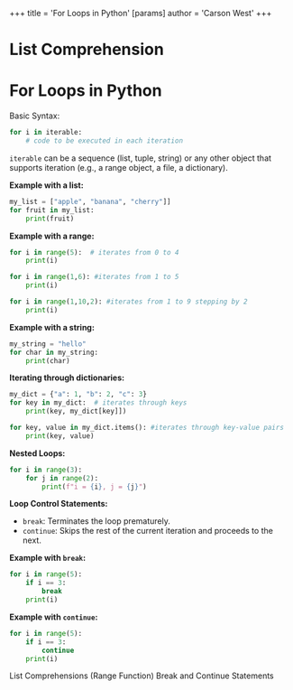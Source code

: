 +++
 title = 'For Loops in Python'
[params]
	author = 'Carson West'
+++
# List Comprehension
# For Loops in Python 
Basic Syntax:

```python
for i in iterable:
    # code to be executed in each iteration
```

`iterable` can be a sequence (list, tuple, string) or any other object that supports iteration (e.g., a range object, a file, a dictionary).


**Example with a list:**

```python
my_list = ["apple", "banana", "cherry"]]
for fruit in my_list:
    print(fruit)
```

**Example with a range:**

```python
for i in range(5):  # iterates from 0 to 4
    print(i)

for i in range(1,6): #iterates from 1 to 5
    print(i)

for i in range(1,10,2): #iterates from 1 to 9 stepping by 2
    print(i)

```

**Example with a string:**

```python
my_string = "hello"
for char in my_string:
    print(char)
```

**Iterating through dictionaries:**

```python
my_dict = {"a": 1, "b": 2, "c": 3}
for key in my_dict:  # iterates through keys
    print(key, my_dict[key]])

for key, value in my_dict.items(): #iterates through key-value pairs
    print(key, value)
```

**Nested Loops:**

```python
for i in range(3):
    for j in range(2):
        print(f"i = {i}, j = {j}")
```

**Loop Control Statements:**

* `break`:  Terminates the loop prematurely.
* `continue`: Skips the rest of the current iteration and proceeds to the next.


**Example with `break`:**

```python
for i in range(5):
    if i == 3:
        break
    print(i)
```

**Example with `continue`:**

```python
for i in range(5):
    if i == 3:
        continue
    print(i)
```

List Comprehensions  (Range Function) Break and Continue Statements
